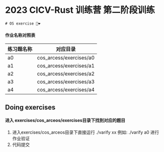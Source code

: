 
# 2023 CICV-Rust 训练营 第二阶段训练
<div class="oranda-hide">

    # OS exercise 🦀❤️

</div>

#### 作业名称对照表

| 练习题名称               |      对应目录            |
| ---------------------- | -------------------     |
| a0                     | cos_arcess/exercises/a0 |
| a1                     | cos_arcess/exercises/a1 |
| a2                     | cos_arcess/exercises/a2 |
| a3                     | cos_arcess/exercises/a3 |
| a4                     | cos_arcess/exercises/a4 |

## Doing exercises
#### 进入 exercises/cos_arceos/exercises目录下找到对应的题目

1. 进入exercises/cos_arceos目录下直接运行 ./varify xx 例如: ./varify a0 进行作业验证
2. 代码提交


